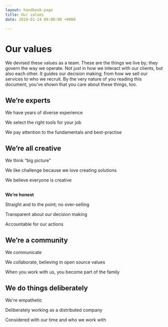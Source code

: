 ```yaml
---
layout: handbook-page
title: Our values
date: 2019-01-24 09:00:00 +0000

---
```

# Our values

We devised these values as a team. These are the things we live by; they govern the way we operate. Not just in how we interact with our clients, but also each other. It guides our decision making; from how we sell our services to who we recruit. By the very nature of you reading this document, you’ve shown that you care about these things, too.

## **We’re experts**

We have years of diverse experience

We select the right tools for your job

We pay attention to the fundamentals and best-practise

## **We’re all creative** 

We think “big picture”

We like challenge because we love creating solutions

We believe everyone is creative

##   
**We’re honest**

Straight and to the point; no over-selling

Transparent about our decision making

Accountable for our actions

## **We’re a community**

We communicate

We collaborate, believing in open source values

When you work with us, you become part of the family

## **We do things deliberately**

We're empathetic

Deliberately working as a distributed company

Considered with our time and who we work with